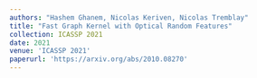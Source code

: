 ```yaml
---
authors: "Hashem Ghanem, Nicolas Keriven, Nicolas Tremblay"
title: "Fast Graph Kernel with Optical Random Features"
collection: ICASSP 2021
date: 2021
venue: 'ICASSP 2021'
paperurl: 'https://arxiv.org/abs/2010.08270'
---
```

